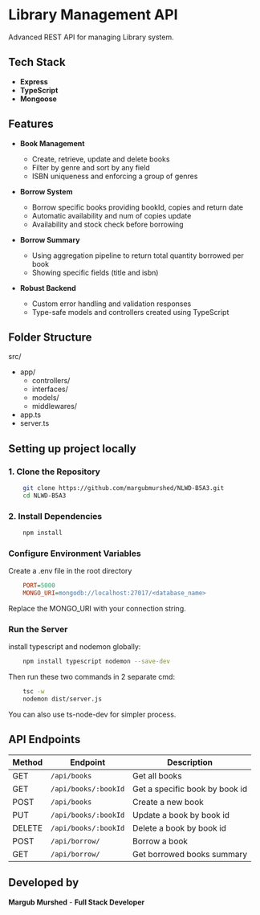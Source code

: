 # Library Management API

Advanced REST API for managing Library system.

## Tech Stack
- **Express**
- **TypeScript**
- **Mongoose**

## Features

- **Book Management**
    - Create, retrieve, update and delete books
    - Filter by genre and sort by any field
    - ISBN uniqueness and enforcing a group of genres

- **Borrow System**
    - Borrow specific books providing bookId, copies and return date
    - Automatic availability and num of copies update
    - Availability and stock check before borrowing

- **Borrow Summary**
    - Using aggregation pipeline to return total quantity borrowed per book
    - Showing specific fields (title and isbn)

- **Robust Backend**
    - Custom error handling and validation responses
    - Type-safe models and controllers created using TypeScript

## Folder Structure
src/
- app/
    - controllers/
    - interfaces/
    - models/
    - middlewares/
- app.ts
- server.ts

## Setting up project locally

### 1. Clone the Repository
```bash
    git clone https://github.com/margubmurshed/NLWD-B5A3.git
    cd NLWD-B5A3
```

### 2. Install Dependencies
```bash
    npm install
```

### Configure Environment Variables
Create a .env file in the root directory
```ini
    PORT=5000
    MONGO_URI=mongodb://localhost:27017/<database_name>
```
Replace the MONGO_URI with your connection string.

### Run the Server

install typescript and nodemon globally:
```bash
    npm install typescript nodemon --save-dev
```

Then run these two commands in 2 separate cmd:
```bash
    tsc -w
    nodemon dist/server.js
```

You can also use ts-node-dev for simpler process.

## API Endpoints

| Method | Endpoint        | Description        |
|--------|-----------------|--------------------|
| GET    | `/api/books`    | Get all books      |
| GET    | `/api/books/:bookId`    | Get a specific book by book id      |
| POST    | `/api/books`    | Create a new book      |
| PUT    | `/api/books/:bookId`    | Update a book by book id      |
| DELETE    | `/api/books/:bookId`    | Delete a book by book id      |
| POST    | `/api/borrow/`    | Borrow a book      |
| GET    | `/api/borrow/`    | Get borrowed books summary      |


## Developed by
**Margub Murshed** - **Full Stack Developer**

